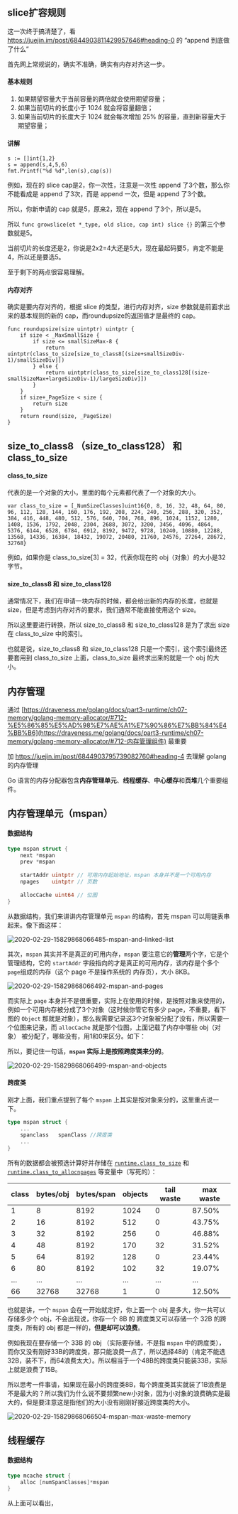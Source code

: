 ## slice扩容规则

这一次终于搞清楚了，看 https://juejin.im/post/6844903811429957646#heading-0 的 “append 到底做了什么”

首先网上常规说的，确实不准确，确实有内存对齐这一步。

#### 基本规则

1. 如果期望容量大于当前容量的两倍就会使用期望容量；
2. 如果当前切片的长度小于 1024 就会将容量翻倍；
3. 如果当前切片的长度大于 1024 就会每次增加 25% 的容量，直到新容量大于期望容量；

#### 讲解

```
s := []int{1,2}
s = append(s,4,5,6)
fmt.Printf("%d %d",len(s),cap(s))
```

例如，现在的 slice cap是2，你一次性，注意是一次性 append 了3个数，那么你不能看成是 append 了3次，而是 append 一次，但是 append 了3个数。

所以，你新申请的 cap 就是5，原来2，现在 append 了3个，所以是5。

所以 `func growslice(et *_type, old slice, cap int) slice {}` 的第三个参数就是5。

当前切片的长度还是2，你说是2x2=4大还是5大，现在最起码要5，肯定不能是4，所以还是要选5。

至于剩下的两点很容易理解。

#### 内存对齐

确实是要内存对齐的，根据 slice 的类型，进行内存对齐，size 参数就是前面求出来的基本规则的新的 cap，而roundupsize的返回值才是最终的 cap。

```
func roundupsize(size uintptr) uintptr {
	if size < _MaxSmallSize {
		if size <= smallSizeMax-8 {
			return uintptr(class_to_size[size_to_class8[(size+smallSizeDiv-1)/smallSizeDiv]])
		} else {
			return uintptr(class_to_size[size_to_class128[(size-smallSizeMax+largeSizeDiv-1)/largeSizeDiv]])
		}
	}
	if size+_PageSize < size {
		return size
	}
	return round(size, _PageSize)
}
```

## size_to_class8 （size_to_class128） 和 class_to_size

#### class_to_size

代表的是一个对象的大小，里面的每个元素都代表了一个对象的大小。

```
var class_to_size = [_NumSizeClasses]uint16{0, 8, 16, 32, 48, 64, 80, 96, 112, 128, 144, 160, 176, 192, 208, 224, 240, 256, 288, 320, 352, 384, 416, 448, 480, 512, 576, 640, 704, 768, 896, 1024, 1152, 1280, 1408, 1536, 1792, 2048, 2304, 2688, 3072, 3200, 3456, 4096, 4864, 5376, 6144, 6528, 6784, 6912, 8192, 9472, 9728, 10240, 10880, 12288, 13568, 14336, 16384, 18432, 19072, 20480, 21760, 24576, 27264, 28672, 32768}
```

例如，如果你是 class_to_size[3] = 32，代表你现在的 obj（对象）的大小是32字节。

#### size_to_class8 和 size_to_class128 

通常情况下，我们在申请一块内存的时候，都会给出新的内存的长度，也就是 size，但是考虑到内存对齐的要求，我们通常不能直接使用这个 size。

所以这里要进行转换，所以 size_to_class8 和 size_to_class128 是为了求出 size 在 class_to_size 中的索引。

也就是说，size_to_class8 和 size_to_class128 只是一个索引，这个索引最终还要套用到 class_to_size 上面，class_to_size 最终求出来的就是一个 obj 的大小。

## 内存管理

通过  [https://draveness.me/golang/docs/part3-runtime/ch07-memory/golang-memory-allocator/#712-%E5%86%85%E5%AD%98%E7%AE%A1%E7%90%86%E7%BB%84%E4%BB%B6](https://draveness.me/golang/docs/part3-runtime/ch07-memory/golang-memory-allocator/#712-内存管理组件) 最重要

加  https://juejin.im/post/6844903795739082760#heading-4 去理解 golang 的内存管理

 Go 语言的内存分配器包含**内存管理单元**、**线程缓存**、**中心缓存**和**页堆**几个重要组件。

## 内存管理单元（mspan）

#### 数据结构

```go
type mspan struct {
	next *mspan
	prev *mspan
	
	startAddr uintptr // 可用内存起始地址，mspan 本身并不是一个可用内存
	npages    uintptr // 页数
	
	allocCache uint64 // 位图
}
```

从数据结构，我们来讲讲内存管理单元 `mspan` 的结构，首先 mspan 可以用链表串起来。像下面这样：

![2020-02-29-15829868066485-mspan-and-linked-list](C:\Users\78478\Desktop\review\2020-02-29-15829868066485-mspan-and-linked-list.png)

其次，`mspan` 其实并不是真正的可用内存，`mspan` 要注意它的**管理**两个字，它是个管理结构，它的 `startAddr` 字段指向的才是真正的可用内存，该内存是个多个 `page`组成的内存（这个 page 不是操作系统的 内存页），大小 8KB。

![2020-02-29-15829868066492-mspan-and-pages](C:\Users\78478\Desktop\review\2020-02-29-15829868066492-mspan-and-pages.png)

而实际上 `page` 本身并不是很重要，实际上在使用的时候，是按照对象来使用的，例如一个可用内存被分成了3个对象（这时候你管它有多少 page，不重要，看下图的 `Object` 那就是对象），那么我需要记录这3个对象被分配了没有，所以需要一个位图来记录，而 `allocCache` 就是那个位图，上面记载了内存中哪些 obj（对象） 被分配了，哪些没有，用1和0来区分。如下：

所以，要记住一句话，**`mspan` 实际上是按照跨度类来分的**。

![2020-02-29-15829868066499-mspan-and-objects](C:\Users\78478\Desktop\review\2020-02-29-15829868066499-mspan-and-objects.png)

#### 跨度类

刚才上面，我们重点提到了每个 `mspan` 上其实是按对象来分的，这里重点说一下。

```go
type mspan struct {
	...
	spanclass   spanClass //跨度类
	...
}
```

所有的数据都会被预选计算好并存储在 [`runtime.class_to_size`](https://github.com/golang/go/blob/151ccd4bdb06d77e89f00b8172b70cfb2f49ca2b/src/runtime/sizeclasses.go#L83) 和 [`runtime.class_to_allocnpages`](https://github.com/golang/go/blob/151ccd4bdb06d77e89f00b8172b70cfb2f49ca2b/src/runtime/sizeclasses.go#L84) 等变量中（写死的）：

| class | bytes/obj | bytes/span | objects | tail waste | max waste |
| ----- | --------- | ---------- | ------- | ---------- | --------- |
| 1     | 8         | 8192       | 1024    | 0          | 87.50%    |
| 2     | 16        | 8192       | 512     | 0          | 43.75%    |
| 3     | 32        | 8192       | 256     | 0          | 46.88%    |
| 4     | 48        | 8192       | 170     | 32         | 31.52%    |
| 5     | 64        | 8192       | 128     | 0          | 23.44%    |
| 6     | 80        | 8192       | 102     | 32         | 19.07%    |
| …     | …         | …          | …       | …          | …         |
| 66    | 32768     | 32768      | 1       | 0          | 12.50%    |

也就是讲，一个 `mspan` 会在一开始就定好，你上面一个 obj 是多大，你一共可以存储多少个 obj，不会出现说，你存一个 8B 的 跨度类又可以存储一个 32B 的跨度类，所有的 obj 都是一样的，**但是却可以浪费**。

例如我现在要存储一个 33B 的 obj （实际要存储，不是指 `mspan` 中的跨度类），而你又没有刚好33B的跨度类，那只能浪费一点了，所以选择48的（肯定不能选32B，装不下，而64浪费太大）。所以相当于一个48B的跨度类只能装33B，实际上就是浪费了15B。

所以思考一件事请，如果现在最小的跨度类8B，每个跨度类其实就装了1B浪费是不是最大的？所以我们为什么说不要频繁new小对象，因为小对象的浪费确实是最大的，但是要注意这是指他们的大小没有刚刚好接近跨度类的大小。

![2020-02-29-15829868066504-mspan-max-waste-memory](C:\Users\78478\Desktop\review\2020-02-29-15829868066504-mspan-max-waste-memory.png)

## 线程缓存

#### 数据结构

```go
type mcache struct {
    alloc [numSpanClasses]*mspan
}
```

从上面可以看出，